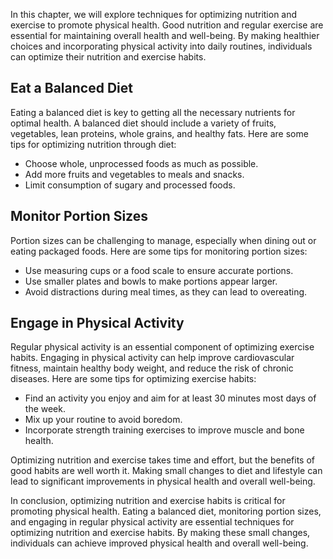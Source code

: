 
In this chapter, we will explore techniques for optimizing nutrition and exercise to promote physical health. Good nutrition and regular exercise are essential for maintaining overall health and well-being. By making healthier choices and incorporating physical activity into daily routines, individuals can optimize their nutrition and exercise habits.

Eat a Balanced Diet
-------------------

Eating a balanced diet is key to getting all the necessary nutrients for optimal health. A balanced diet should include a variety of fruits, vegetables, lean proteins, whole grains, and healthy fats. Here are some tips for optimizing nutrition through diet:

* Choose whole, unprocessed foods as much as possible.
* Add more fruits and vegetables to meals and snacks.
* Limit consumption of sugary and processed foods.

Monitor Portion Sizes
---------------------

Portion sizes can be challenging to manage, especially when dining out or eating packaged foods. Here are some tips for monitoring portion sizes:

* Use measuring cups or a food scale to ensure accurate portions.
* Use smaller plates and bowls to make portions appear larger.
* Avoid distractions during meal times, as they can lead to overeating.

Engage in Physical Activity
---------------------------

Regular physical activity is an essential component of optimizing exercise habits. Engaging in physical activity can help improve cardiovascular fitness, maintain healthy body weight, and reduce the risk of chronic diseases. Here are some tips for optimizing exercise habits:

* Find an activity you enjoy and aim for at least 30 minutes most days of the week.
* Mix up your routine to avoid boredom.
* Incorporate strength training exercises to improve muscle and bone health.

Optimizing nutrition and exercise takes time and effort, but the benefits of good habits are well worth it. Making small changes to diet and lifestyle can lead to significant improvements in physical health and overall well-being.

In conclusion, optimizing nutrition and exercise habits is critical for promoting physical health. Eating a balanced diet, monitoring portion sizes, and engaging in regular physical activity are essential techniques for optimizing nutrition and exercise habits. By making these small changes, individuals can achieve improved physical health and overall well-being.
